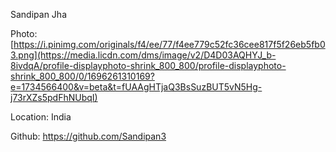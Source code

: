 Sandipan Jha

Photo: [https://i.pinimg.com/originals/f4/ee/77/f4ee779c52fc36cee817f5f26eb5fb03.png](https://media.licdn.com/dms/image/v2/D4D03AQHYJ_b-8ivdqA/profile-displayphoto-shrink_800_800/profile-displayphoto-shrink_800_800/0/1696261310169?e=1734566400&v=beta&t=fUAAgHTjaQ3BsSuzBUT5vN5Hg-j73rXZs5pdFhNUbqI)

Location: India

Github: https://github.com/Sandipan3
